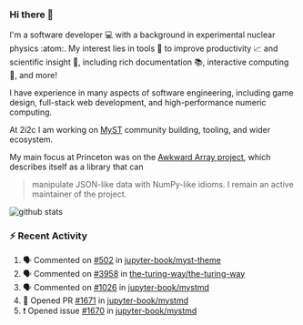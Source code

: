 ### Hi there 👋 

I'm a software developer 💻 with a background in experimental nuclear physics :atom:. My interest lies in tools :wrench: to improve productivity :chart_with_upwards_trend: and scientific insight :telescope:, including rich documentation 📚, interactive computing 🧮, and more! 

I have experience in many aspects of software engineering, including game design, full-stack web development, and high-performance numeric computing. 

At 2i2c I am working on [MyST](https://github.com/jupyter-book/mystmd) community building, tooling, and wider ecosystem. 

My main focus at Princeton was on the [Awkward Array project](awkward-array.org/), which describes itself as a library that can 
> manipulate JSON-like data with NumPy-like idioms. I remain an active maintainer of the project. 

![github stats](https://github-readme-stats.vercel.app/api?username=agoose77&show_icons=true&hide_rank=true&hide_title=true&bg_color=30,e76445,904e95&text_color=efe3ec&icon_color=efe3ec)
<!--
**agoose77/agoose77** is a ✨ _special_ ✨ repository because its `README.md` (this file) appears on your GitHub profile.

Here are some ideas to get you started:

- 🔭 I’m currently working on ...
- 🌱 I’m currently learning ...
- 👯 I’m looking to collaborate on ...
- 🤔 I’m looking for help with ...
- 💬 Ask me about ...
- 📫 How to reach me: ...
- 😄 Pronouns: ...
- ⚡ Fun fact: ...
-->

### :zap: Recent Activity

<!--START_SECTION:activity-->
1. 🗣 Commented on [#502](https://github.com/jupyter-book/myst-theme/pull/502#issuecomment-2497519230) in [jupyter-book/myst-theme](https://github.com/jupyter-book/myst-theme)
2. 🗣 Commented on [#3958](https://github.com/the-turing-way/the-turing-way/pull/3958#issuecomment-2495518680) in [the-turing-way/the-turing-way](https://github.com/the-turing-way/the-turing-way)
3. 🗣 Commented on [#1026](https://github.com/jupyter-book/mystmd/issues/1026#issuecomment-2493998070) in [jupyter-book/mystmd](https://github.com/jupyter-book/mystmd)
4. 💪 Opened PR [#1671](https://github.com/jupyter-book/mystmd/pull/1671) in [jupyter-book/mystmd](https://github.com/jupyter-book/mystmd)
5. ❗ Opened issue [#1670](https://github.com/jupyter-book/mystmd/issues/1670) in [jupyter-book/mystmd](https://github.com/jupyter-book/mystmd)
<!--END_SECTION:activity-->
